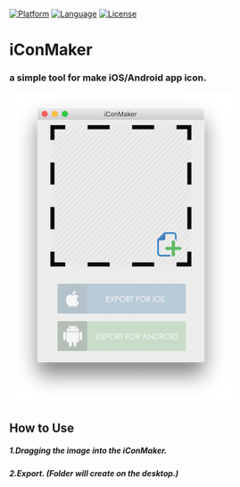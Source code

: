 
[![Platform](http://img.shields.io/badge/platform-MacOS-blue.svg?style=flat
)](https://developer.apple.com/macos)
[![Language](http://img.shields.io/badge/language-swift-brightgreen.svg?style=flat
)](https://developer.apple.com/swift)
[![License](http://img.shields.io/badge/license-MIT-lightgrey.svg?style=flat
)](http://mit-license.org)
# iConMaker
### a simple tool for make iOS/Android app icon.

<img src="iconMaker_Img.png" width="400">

## How to Use

##### 1.Dragging the image into the iConMaker.
##### 2.Export. (Folder will create on the desktop.)
